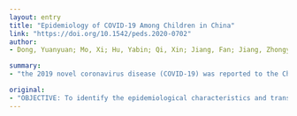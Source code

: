 ```yaml
---
layout: entry
title: "Epidemiology of COVID-19 Among Children in China"
link: "https://doi.org/10.1542/peds.2020-0702"
author:
- Dong, Yuanyuan; Mo, Xi; Hu, Yabin; Qi, Xin; Jiang, Fan; Jiang, Zhongyi; Tong, Shilu

summary:
- "the 2019 novel coronavirus disease (COVID-19) was reported to the Chinese Center for Disease Control and Prevention from January 16, 2020 to February 8, 2020. There were 728 (34.1%) laboratory-confirmed cases and 1407 (65.9%) suspected cases. The median age of all patients was 7 years (interquartile range: 2-13 years), and 1208 case patients (56.6%) were boys. More children were infected in Hubei province than any other province."

original:
- "OBJECTIVE: To identify the epidemiological characteristics and transmission patterns of pediatric patients with the 2019 novel coronavirus disease (COVID-19) in China. METHODS: Nationwide case series of 2135 pediatric patients with COVID-19 reported to the Chinese Center for Disease Control and Prevention from January 16, 2020, to February 8, 2020, were included. The epidemic curves were constructed by key dates of disease onset and case diagnosis. Onset-to-diagnosis curves were constructed by fitting a log-normal distribution to data on both onset and diagnosis dates. RESULTS: There were 728 (34.1%) laboratory-confirmed cases and 1407 (65.9%) suspected cases. The median age of all patients was 7 years (interquartile range: 2-13 years), and 1208 case patients (56.6%) were boys. More than 90% of all patients had asymptomatic, mild, or moderate cases. The median time from illness onset to diagnoses was 2 days (range: 0-42 days). There was a rapid increase of disease at the early stage of the epidemic, and then there was a gradual and steady decrease. The disease rapidly spread from Hubei province to surrounding provinces over time. More children were infected in Hubei province than any other province. CONCLUSIONS: Children of all ages appeared susceptible to COVID-19, and there was no significant sex difference. Although clinical manifestations of children's COVID-19 cases were generally less severe than those of adult patients, young children, particularly infants, were vulnerable to infection. The distribution of children's COVID-19 cases varied with time and space, and most of the cases were concentrated in Hubei province and surrounding areas. Furthermore, this study provides strong evidence of human-to-human transmission."
---
```


